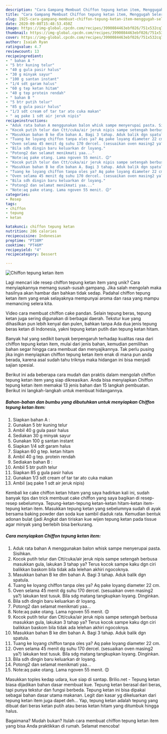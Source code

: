 ```yaml
---
description: "Cara Gampang Membuat Chiffon tepung ketan item, Menggugah Selera"
title: "Cara Gampang Membuat Chiffon tepung ketan item, Menggugah Selera"
slug: 1925-cara-gampang-membuat-chiffon-tepung-ketan-item-menggugah-selera
date: 2020-09-08T15:48:53.450Z
image: https://img-global.cpcdn.com/recipes/3990084463ebf026/751x532cq70/chiffon-tepung-ketan-item-foto-resep-utama.jpg
thumbnail: https://img-global.cpcdn.com/recipes/3990084463ebf026/751x532cq70/chiffon-tepung-ketan-item-foto-resep-utama.jpg
cover: https://img-global.cpcdn.com/recipes/3990084463ebf026/751x532cq70/chiffon-tepung-ketan-item-foto-resep-utama.jpg
author: Isaiah Ryan
ratingvalue: 4.7
reviewcount: 13
recipeingredient:
- " bahan A "
- "5 btr kuning telur"
- "40 g gula pasir halus"
- "30 g minyak sayur"
- "100 g santan instant"
- "1/4 sdt garam halus"
- "60 g tep ketan hitam"
- "40 g tep protein rendah"
- " bahan B "
- "5 btr putih telur"
- "85 g gula pasir halus"
- "1/3 sdt cream of tar tar ato cuka makan"
- " aq pake 1 sdt air jeruk nipis"
recipeinstructions:
- "Aduk rata bahan A menggunakan balon whisk sampe menyerupai pasta. Sisihkan."
- "Kocok putih telur dan Ctt/cuka/air jeruk nipis sampe setengah berbusa masukkan gula, lakukan 3 tahap ya? Terus kocok sampe kaku dgn ciri balikkan baskom bila tidak ada lelehan akhiri ngocoknya."
- "Masukkan bahan B ke dlm bahan A. Bagi 3 tahap. Aduk balik dgn spatula."
- "Tuang ke loyang chiffon tanpa oles ya? Aq pake loyang diameter 22 cm."
- "Oven selama 45 menit dg suhu 170 dercel. (sesuaikan oven masing2 ya?) lakukan test tusuk. Bila sdg matang tangkupkan loyang. Dinginkan."
- "Bila sdh dingin baru keluarkan dr loyang."
- "Potong2 dan selamat menikmati yaa..."
- "Note:aq pake otang. Lama ngoven 55 menit. 😊"
- "Kocok putih telur dan Ctt/cuka/air jeruk nipis sampe setengah berbusa masukkan gula, lakukan 3 tahap ya? Terus kocok sampe kaku dgn ciri balikkan baskom bila tidak ada lelehan akhiri ngocoknya."
- "Masukkan bahan B ke dlm bahan A. Bagi 3 tahap. Aduk balik dgn spatula."
- "Tuang ke loyang chiffon tanpa oles ya? Aq pake loyang diameter 22 cm."
- "Oven selama 45 menit dg suhu 170 dercel. (sesuaikan oven masing2 ya?) lakukan test tusuk. Bila sdg matang tangkupkan loyang. Dinginkan."
- "Bila sdh dingin baru keluarkan dr loyang."
- "Potong2 dan selamat menikmati yaa..."
- "Note:aq pake otang. Lama ngoven 55 menit. 😊"
categories:
- Resep
tags:
- chiffon
- tepung
- ketan

katakunci: chiffon tepung ketan 
nutrition: 286 calories
recipecuisine: Indonesian
preptime: "PT38M"
cooktime: "PT46M"
recipeyield: "4"
recipecategory: Dessert

---
```



![Chiffon tepung ketan item](https://img-global.cpcdn.com/recipes/3990084463ebf026/751x532cq70/chiffon-tepung-ketan-item-foto-resep-utama.jpg)

Lagi mencari ide resep chiffon tepung ketan item yang unik? Cara menyiapkannya memang susah-susah gampang. Jika salah mengolah maka hasilnya akan hambar dan bahkan tidak sedap. Padahal chiffon tepung ketan item yang enak selayaknya mempunyai aroma dan rasa yang mampu memancing selera kita.

Video cara membuat chiffon cake pandan. Selain tepung beras, tepung ketan juga sering digunakan di berbagai daerah. Tekstur kue yang dihasilkan pun lebih kenyal dan pulen, bahkan tanpa Ada dua jenis tepung beras ketan di Indonesia, yakni tepung ketan putih dan tepung ketan hitam.

Banyak hal yang sedikit banyak berpengaruh terhadap kualitas rasa dari chiffon tepung ketan item, mulai dari jenis bahan, kemudian pemilihan bahan segar hingga cara membuat dan menyajikannya. Tak perlu pusing jika ingin menyiapkan chiffon tepung ketan item enak di mana pun anda berada, karena asal sudah tahu triknya maka hidangan ini bisa menjadi sajian spesial.


Berikut ini ada beberapa cara mudah dan praktis dalam mengolah chiffon tepung ketan item yang siap dikreasikan. Anda bisa menyiapkan Chiffon tepung ketan item memakai 13 jenis bahan dan 15 langkah pembuatan. Berikut ini langkah-langkah untuk membuat hidangannya.

<!--inarticleads1-->

##### Bahan-bahan dan bumbu yang dibutuhkan untuk menyiapkan Chiffon tepung ketan item:

1. Siapkan  bahan A :
1. Gunakan 5 btr kuning telur
1. Ambil 40 g gula pasir halus
1. Sediakan 30 g minyak sayur
1. Gunakan 100 g santan instant
1. Siapkan 1/4 sdt garam halus
1. Siapkan 60 g tep. ketan hitam
1. Ambil 40 g tep. protein rendah
1. Sediakan  bahan B :
1. Ambil 5 btr putih telur
1. Siapkan 85 g gula pasir halus
1. Gunakan 1/3 sdt cream of tar tar ato cuka makan
1. Ambil  (aq pake 1 sdt air jeruk nipis)


Kembali ke cake chiffon ketan hitam yang saya hadirkan kali ini, sudah banyak tips dan trick membuat cake chiffon yang saya bagikan di resep-resep sebelumnya. Tepung-ketan-tepung ketan-ketan hitam-ketan item-tepung ketan item. Masukkan tepung ketan yang sebelumnya sudah di ayak bersama baking powder dan soda kue sambil diaduk rata. Kemudian bentuk adonan bulat (jadi Angkat dan tiriskan kue wijen tepung ketan pada tissue agar minyak yang berlebih bisa berkurang. 

<!--inarticleads2-->

##### Cara menyiapkan Chiffon tepung ketan item:

1. Aduk rata bahan A menggunakan balon whisk sampe menyerupai pasta. Sisihkan.
1. Kocok putih telur dan Ctt/cuka/air jeruk nipis sampe setengah berbusa masukkan gula, lakukan 3 tahap ya? Terus kocok sampe kaku dgn ciri balikkan baskom bila tidak ada lelehan akhiri ngocoknya.
1. Masukkan bahan B ke dlm bahan A. Bagi 3 tahap. Aduk balik dgn spatula.
1. Tuang ke loyang chiffon tanpa oles ya? Aq pake loyang diameter 22 cm.
1. Oven selama 45 menit dg suhu 170 dercel. (sesuaikan oven masing2 ya?) lakukan test tusuk. Bila sdg matang tangkupkan loyang. Dinginkan.
1. Bila sdh dingin baru keluarkan dr loyang.
1. Potong2 dan selamat menikmati yaa...
1. Note:aq pake otang. Lama ngoven 55 menit. 😊
1. Kocok putih telur dan Ctt/cuka/air jeruk nipis sampe setengah berbusa masukkan gula, lakukan 3 tahap ya? Terus kocok sampe kaku dgn ciri balikkan baskom bila tidak ada lelehan akhiri ngocoknya.
1. Masukkan bahan B ke dlm bahan A. Bagi 3 tahap. Aduk balik dgn spatula.
1. Tuang ke loyang chiffon tanpa oles ya? Aq pake loyang diameter 22 cm.
1. Oven selama 45 menit dg suhu 170 dercel. (sesuaikan oven masing2 ya?) lakukan test tusuk. Bila sdg matang tangkupkan loyang. Dinginkan.
1. Bila sdh dingin baru keluarkan dr loyang.
1. Potong2 dan selamat menikmati yaa...
1. Note:aq pake otang. Lama ngoven 55 menit. 😊


Masukkan toples kedap udara, kue siap di santap. Brilio.net - Tepung ketan biasa dijadikan bahan dasar membuat kue. Tepung ketan berasal dari beras, tapi punya tekstur dan fungsi berbeda. Tepung ketan ini bisa dipakai sebagai bahan dasar utama makanan. Legit dan kasar yg dikeluarkan dari tepung ketan item juga dapet deh… Yap, tepung ketan adalah tepung yang dibuat dari beras ketan putih atau beras ketan hitam yang ditumbuk hingga halus. 

Bagaimana? Mudah bukan? Itulah cara membuat chiffon tepung ketan item yang bisa Anda praktikkan di rumah. Selamat mencoba!
